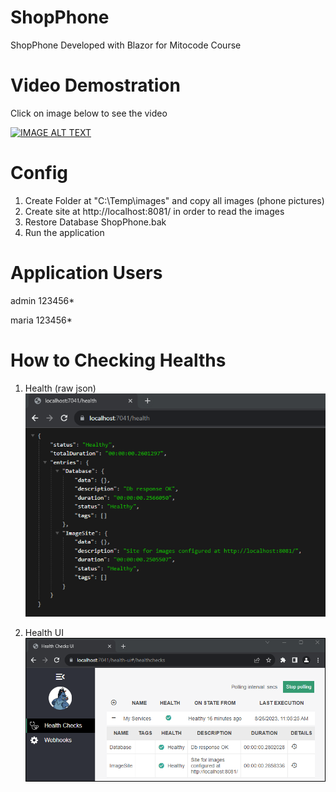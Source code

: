 # ShopPhone

ShopPhone Developed with Blazor for Mitocode Course

# Video Demostration
Click on image below to see the video

[![IMAGE ALT TEXT](https://github.com/lateraluz/ShopPhone/blob/d0cbda8225af34b5af510c36b8ce1fdae7ca84b2/Images/dummyimage.jpg)](https://raw.githubusercontent.com/lateraluz/ShopPhone/master/Video/BlazorProject.mp4)





# Config
1. Create Folder at "C:\\Temp\\images" and copy all images (phone pictures)
2. Create site at http://localhost:8081/ in order to read the images
3. Restore Database ShopPhone.bak
4. Run the application

# Application Users
admin
123456*

maria
123456*

# How to Checking Healths
1. Health (raw json)
![IMAGE](https://github.com/lateraluz/Blazor-ShopPhone/blob/2947ce1ace8982479b46d27c9bb472f604a48723/Video/Healthy.png)

2. Health UI
![IMAGE](https://github.com/lateraluz/Blazor-ShopPhone/blob/2947ce1ace8982479b46d27c9bb472f604a48723/Video/Healthy-ui.png)

